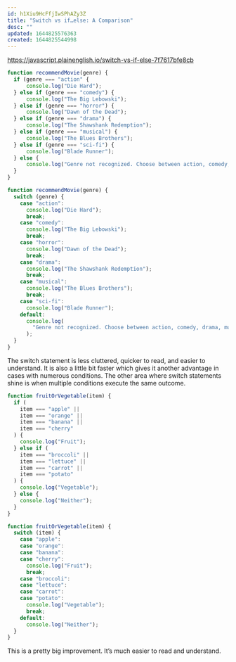 ```yaml
---
id: h1Xiu9HcFfjIwSPhAZy3Z
title: "Switch vs if…else: A Comparison"
desc: ""
updated: 1644825576363
created: 1644825544998
---
```


https://javascript.plainenglish.io/switch-vs-if-else-7f7617bfe8cb

```javascript
function recommendMovie(genre) {
  if (genre === "action" {
      console.log("Die Hard");
  } else if (genre === "comedy") {
      console.log("The Big Lebowski");
  } else if (genre === "horror") {
      console.log("Dawn of the Dead");
  } else if (genre === "drama") {
      console.log("The Shawshank Redemption");
  } else if (genre === "musical") {
      console.log("The Blues Brothers");
  } else if (genre === "sci-fi") {
      console.log("Blade Runner");
  } else {
      console.log("Genre not recognized. Choose between action, comedy, horror, drama, musical, or sci-fi.");
  }
}
```

```javascript
function recommendMovie(genre) {
  switch (genre) {
    case "action":
      console.log("Die Hard");
      break;
    case "comedy":
      console.log("The Big Lebowski");
      break;
    case "horror":
      console.log("Dawn of the Dead");
      break;
    case "drama":
      console.log("The Shawshank Redemption");
      break;
    case "musical":
      console.log("The Blues Brothers");
      break;
    case "sci-fi":
      console.log("Blade Runner");
    default:
      console.log(
        "Genre not recognized. Choose between action, comedy, drama, musical, or sci-fi."
      );
  }
}
```

The switch statement is less cluttered, quicker to read, and easier to understand. It is also a little bit faster which gives it another advantage in cases with numerous conditions. The other area where switch statements shine is when multiple conditions execute the same outcome.

```javascript
function fruitOrVegetable(item) {
  if (
    item === "apple" ||
    item === "orange" ||
    item === "banana" ||
    item === "cherry"
  ) {
    console.log("Fruit");
  } else if (
    item === "broccoli" ||
    item === "lettuce" ||
    item === "carrot" ||
    item === "potato"
  ) {
    console.log("Vegetable");
  } else {
    console.log("Neither");
  }
}
```

```javascript
function fruitOrVegetable(item) {
  switch (item) {
    case "apple":
    case "orange":
    case "banana":
    case "cherry":
      console.log("Fruit");
      break;
    case "broccoli":
    case "lettuce":
    case "carrot":
    case "potato":
      console.log("Vegetable");
      break;
    default:
      console.log("Neither");
  }
}
```

This is a pretty big improvement. It’s much easier to read and understand.

